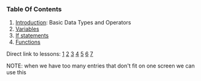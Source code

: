 ### Table Of Contents

1. [Introduction](#basic-data-types): Basic Data Types and Operators
1. [Variables](#variables)
1. [If statements](#if)
1. [Functions](#functions)

Direct link to lessons: [1](#lesson1) [2](#lesson2) [3](#lesson3) [4](#lesson4) [5](#lesson5) [6](#lesson6) [7](#lesson7)

NOTE: when we have too many entries that don't fit on one screen we can use this <!-- .slide: style="font-size:80%" -->
